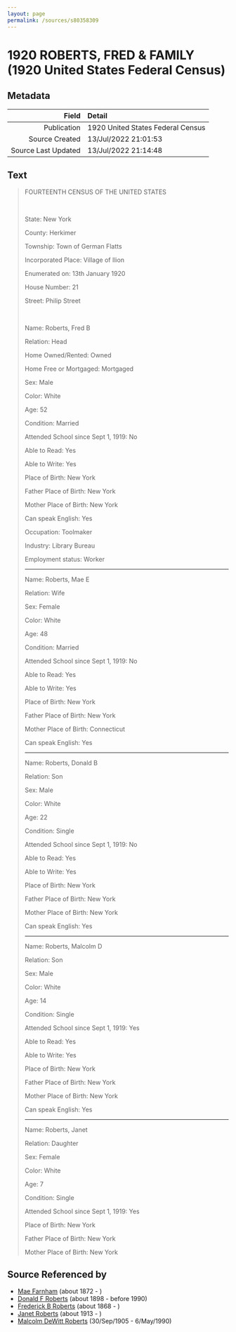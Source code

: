 ```yaml
---
layout: page
permalink: /sources/s80358309
---
```


# 1920 ROBERTS, FRED & FAMILY (1920 United States Federal Census)

## Metadata
Field | Detail
---:|:---
Publication | 1920 United States Federal Census
Source Created | 13/Jul/2022 21:01:53
Source Last Updated | 13/Jul/2022 21:14:48

## Text

> FOURTEENTH CENSUS OF THE UNITED STATES
>
> <br/>
>
> State: New York
>
> County: Herkimer
>
> Township: Town of German Flatts
>
> Incorporated Place: Village of Ilion
>
> Enumerated on: 13th January 1920
>
> House Number: 21
>
> Street: Philip Street
>
> <br/>
>
> Name: Roberts, Fred B
>
> Relation: Head
>
> Home Owned/Rented: Owned
>
> Home Free or Mortgaged: Mortgaged
>
> Sex: Male
>
> Color: White
>
> Age: 52
>
> Condition: Married
>
> Attended School since Sept 1, 1919: No
>
> Able to Read: Yes
>
> Able to Write: Yes
>
> Place of Birth: New York
>
> Father Place of Birth: New York
>
> Mother Place of Birth: New York
>
> Can speak English: Yes
>
> Occupation: Toolmaker
>
> Industry: Library Bureau
>
> Employment status: Worker
>
> ---
>
> Name: Roberts, Mae E
>
> Relation: Wife
>
> Sex: Female
>
> Color: White
>
> Age: 48
>
> Condition: Married
>
> Attended School since Sept 1, 1919: No
>
> Able to Read: Yes
>
> Able to Write: Yes
>
> Place of Birth: New York
>
> Father Place of Birth: New York
>
> Mother Place of Birth: Connecticut
>
> Can speak English: Yes
>
> ---
>
> Name: Roberts, Donald B
>
> Relation: Son
>
> Sex: Male
>
> Color: White
>
> Age: 22
>
> Condition: Single
>
> Attended School since Sept 1, 1919: No
>
> Able to Read: Yes
>
> Able to Write: Yes
>
> Place of Birth: New York
>
> Father Place of Birth: New York
>
> Mother Place of Birth: New York
>
> Can speak English: Yes
>
> ---
>
> Name: Roberts, Malcolm D
>
> Relation: Son
>
> Sex: Male
>
> Color: White
>
> Age: 14
>
> Condition: Single
>
> Attended School since Sept 1, 1919: Yes
>
> Able to Read: Yes
>
> Able to Write: Yes
>
> Place of Birth: New York
>
> Father Place of Birth: New York
>
> Mother Place of Birth: New York
>
> Can speak English: Yes
>
> ---
>
> Name: Roberts, Janet
>
> Relation: Daughter
>
> Sex: Female
>
> Color: White
>
> Age: 7
>
> Condition: Single
>
> Attended School since Sept 1, 1919: Yes
>
> Place of Birth: New York
>
> Father Place of Birth: New York
>
> Mother Place of Birth: New York
>

## Source Referenced by

* [Mae Farnham](../people/@53003230@-mae-farnham-b1872-d.md) (about 1872 - )
* [Donald F Roberts](../people/@38158777@-donald-f-roberts-b1898-d1990.md) (about 1898 - before 1990)
* [Frederick B Roberts](../people/@36552681@-frederick-b-roberts-b1868-d.md) (about 1868 - )
* [Janet Roberts](../people/@46105652@-janet-roberts-b1913-d.md) (about 1913 - )
* [Malcolm DeWitt Roberts](../people/@21721539@-malcolm-dewitt-roberts-b1905-9-30-d1990-5-6.md) (30/Sep/1905 - 6/May/1990)

